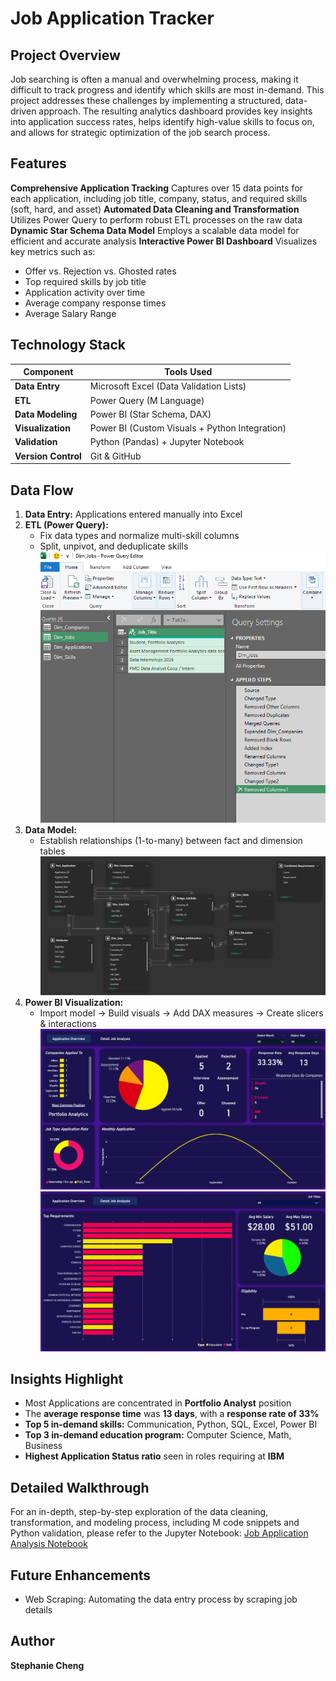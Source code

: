 # Job Application Tracker 

## Project Overview
Job searching is often a manual and overwhelming process, making it difficult to track progress and identify which skills are most in-demand. This project addresses these challenges by implementing a structured, data-driven approach. The resulting analytics dashboard provides key insights into application success rates, helps identify high-value skills to focus on, and allows for strategic optimization of the job search process.
## Features
**Comprehensive Application Tracking**
Captures over 15 data points for each application, including job title, company, status, and required skills (soft, hard, and asset)
**Automated Data Cleaning and Transformation**
Utilizes Power Query to perform robust ETL processes on the raw data
**Dynamic Star Schema Data Model**
Employs a scalable data model for efficient and accurate analysis
**Interactive Power BI Dashboard**
Visualizes key metrics such as:
- Offer vs. Rejection vs. Ghosted rates
- Top required skills by job title
- Application activity over time
- Average company response times
- Average Salary Range
## Technology Stack
| Component | Tools Used |
|------------|------------|
| **Data Entry** | Microsoft Excel (Data Validation Lists) |
| **ETL** | Power Query (M Language) |
| **Data Modeling** | Power BI (Star Schema, DAX) |
| **Visualization** | Power BI (Custom Visuals + Python Integration) |
| **Validation** | Python (Pandas) + Jupyter Notebook |
| **Version Control** | Git & GitHub |
## Data Flow
1. **Data Entry:** Applications entered manually into Excel  
2. **ETL (Power Query):**
   - Fix data types and normalize multi-skill columns  
   - Split, unpivot, and deduplicate skills  
   ![Transformation Process in PQE](images/pq_editor_overview.png)
3. **Data Model:**  
   - Establish relationships (1-to-many) between fact and dimension tables  
   ![Data Model View](images/DataModel.png)
4. **Power BI Visualization:**  
   - Import model → Build visuals → Add DAX measures → Create slicers & interactions 
   ![Dashboard main page](images/AppOverview.png)
   ![Dashboard page 2](images/DetailAnalysis.png)

## Insights Highlight
- Most Applications are concentrated in **Portfolio Analyst** position
- The **average response time** was **13 days**, with a **response rate of 33%**  
- **Top 5 in-demand skills:** Communication, Python, SQL, Excel, Power BI 
- **Top 3 in-demand education program:** Computer Science, Math, Business
- **Highest Application Status ratio** seen in roles requiring at **IBM**
## Detailed Walkthrough
For an in-depth, step-by-step exploration of the data cleaning, transformation, and modeling process, including M code snippets and Python validation, please refer to the Jupyter Notebook: [Job Application Analysis Notebook](job_application_analysis.ipynb)
## Future Enhancements
- Web Scraping: Automating the data entry process by scraping job details
## Author
**Stephanie Cheng**